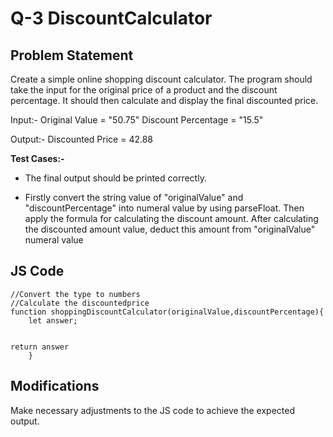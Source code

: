 # Q-3 DiscountCalculator

## Problem Statement
Create a simple online shopping discount calculator. The program should take the input for the original price of a product and the discount percentage. It should then calculate and display the final discounted price.

Input:-
Original Value = "50.75"
Discount Percentage = "15.5"


Output:-
Discounted Price = 42.88

**Test Cases:-**

- The final output should be printed correctly.

- Firstly convert the string value of "originalValue" and "discountPercentage" into numeral value by using parseFloat. Then apply the formula for calculating the discount amount. After calculating the discounted amount value, deduct this amount from "originalValue" numeral value



## JS Code
```
//Convert the type to numbers
//Calculate the discountedprice
function shoppingDiscountCalculator(originalValue,discountPercentage){
    let answer;


return answer
    }

```
## Modifications
Make necessary adjustments to the JS code to achieve the expected output.
